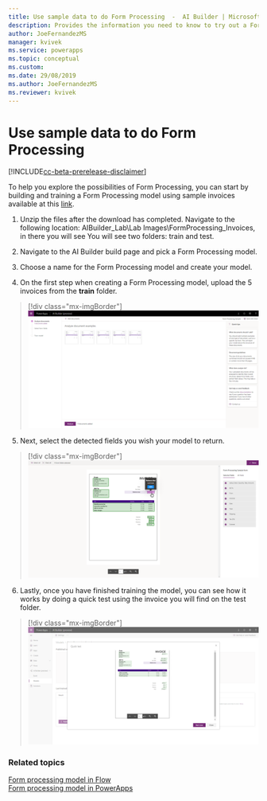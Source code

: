 ```yaml
---
title: Use sample data to do Form Processing  -  AI Builder | Microsoft Docs
description: Provides the information you need to know to try out a Form Processing model with sample data AI Builder.
author: JoeFernandezMS
manager: kvivek
ms.service: powerapps
ms.topic: conceptual
ms.custom: 
ms.date: 29/08/2019
ms.author: JoeFernandezMS
ms.reviewer: kvivek
---
```


# Use sample data to do Form Processing

[!INCLUDE[cc-beta-prerelease-disclaimer](./includes/cc-beta-prerelease-disclaimer.md)]

To help you explore the possibilities of Form Processing, you can start by building and training a Form Processing model using sample invoices available at this [link](https://github.com/microsoft/PowerApps-Samples/blob/master/ai-builder/labs/AIBuilder_Lab.zip). 

1. Unzip the files after the download has completed. Navigate to the following location: AIBuilder_Lab\Lab Images\FormProcessing_Invoices, in there you will see You will see two folders: train and test.

2. Navigate to the AI Builder build page and pick a Form Processing model.

3. Choose a name for the Form Processing model and create your model.

4. On the first step when creating a Form Processing model, upload the 5 invoices from the **train** folder.

> [!div class="mx-imgBorder"]
> ![Upload sample invoices](media/upload-forms.png "Upload sample invoices")

5. Next, select the detected fields you wish your model to return.

> [!div class="mx-imgBorder"]
> ![Select fields](media/select-form-fields.png "Select fields")

6. Lastly, once you have finished training the model, you can see how it works by doing a quick test using the invoice you will find on the test folder.

> [!div class="mx-imgBorder"]
> ![Quick test](media/quick-test-form.png "Quick test")

### Related topics
[Form processing model in Flow](form-processing-model-in-flow.md) </br>
[Form processing model in PowerApps](form-processor-component-in-powerapps.md)
